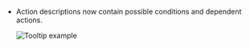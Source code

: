 - Action descriptions now contain possible conditions and dependent actions.

  ![Tooltip example](https://raw.githubusercontent.com/udondan/iam-floyd/master/docs/v0.29.0-tooltip.png "Tooltip example")
